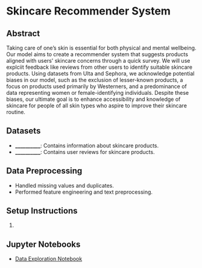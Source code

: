 # Skincare Recommender System

## Abstract
Taking care of one’s skin is essential for both physical and mental wellbeing. Our model aims to create a recommender system that suggests products aligned with users' skincare concerns through a quick survey. We will use explciit feedback like reviews from other users to identify suitable skincare products. Using datasets from Ulta and Sephora, we acknowledge potential biases in our model, such as the exclusion of lesser-known products, a focus on products used primarily by Westerners, and a predominance of data representing women or female-identifying individuals. Despite these biases, our ultimate goal is to enhance accessibility and knowledge of skincare for people of all skin types who aspire to improve their skincare routine.


## Datasets
- **__________**: Contains information about skincare products.
- **__________**: Contains user reviews for skincare products.

## Data Preprocessing
- Handled missing values and duplicates.
- Performed feature engineering and text preprocessing.

## Setup Instructions
1. 

## Jupyter Notebooks
- [Data Exploration Notebook](https://colab.research.google.com/github/nicoleli04/CSE151A-Project/tree/main/Skincare_Recommender.ipynb)
